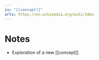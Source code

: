 ```yaml
---
is: "[[concept]]"
urls: https://en.wikipedia.org/wiki/Idea
---
```

# Notes
- Exploration of a new [[concept]]
